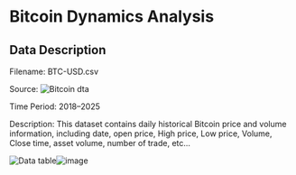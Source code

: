 # Bitcoin Dynamics Analysis

## Data Description
Filename: BTC-USD.csv

Source:
![Bitcoin dta](https://www.kaggle.com/datasets/pawelkauf/bitcoin-daily?utm_source=chatgpt.com)

Time Period: 2018–2025

Description:
This dataset contains daily historical Bitcoin price and volume information, including date, open price, High price, Low price, Volume, Close time, asset volume, number of trade, etc...

![Data table]()![image](https://github.com/user-attachments/assets/138d55af-51f0-4160-aaec-ab7de8e5e0df)

